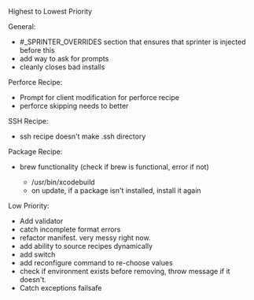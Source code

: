 Highest to Lowest Priority

General:

* #_SPRINTER_OVERRIDES section that ensures that sprinter is injected before this
* add way to ask for prompts
* cleanly closes bad installs

Perforce Recipe:

* Prompt for client modification for perforce recipe
* perforce skipping needs to better

SSH Recipe:

* ssh recipe doesn't make .ssh directory

Package Recipe:

* brew functionality (check if brew is functional, error if not)

    * /usr/bin/xcodebuild
    * on update, if a package isn't installed, install it again

    


Low Priority:

* Add validator
* catch incomplete format errors
* refactor manifest. very messy right now.
* add ability to source recipes dynamically
* add switch
* add reconfigure command to re-choose values
* check if environment exists before removing, throw message if it doesn't.
* Catch exceptions failsafe
